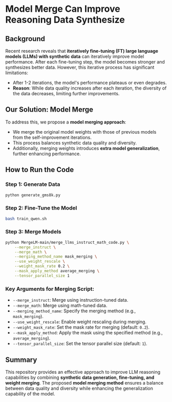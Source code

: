# Model Merge Can Improve Reasoning Data Synthesize

## Background

Recent research reveals that **iteratively fine-tuning (FT) large language models (LLMs) with synthetic data** can iteratively improve model performance. After each fine-tuning step, the model becomes stronger and synthesizes better data. However, this iterative process has significant limitations:
- After 1-2 iterations, the model's performance plateaus or even degrades.
- **Reason**: While data quality increases after each iteration, the diversity of the data decreases, limiting further improvements.

## Our Solution: Model Merge

To address this, we propose a **model merging approach**:
- We merge the original model weights with those of previous models from the self-improvement iterations.
- This process balances synthetic data quality and diversity.
- Additionally, merging weights introduces **extra model generalization**, further enhancing performance.

## How to Run the Code

### Step 1: Generate Data
```bash
python generate_gms8k.py
```

### Step 2: Fine-Tune the Model
```bash
bash train_qwen.sh
```

### Step 3: Merge Models
```bash
python MergeLM-main/merge_llms_instruct_math_code.py \
    --merge_instruct \
    --merge_math \
    --merging_method_name mask_merging \
    --use_weight_rescale \
    --weight_mask_rate 0.2 \
    --mask_apply_method average_merging \
    --tensor_parallel_size 1
```

### Key Arguments for Merging Script:
- `--merge_instruct`: Merge using instruction-tuned data.
- `--merge_math`: Merge using math-tuned data.
- `--merging_method_name`: Specify the merging method (e.g., `mask_merging`).
- `--use_weight_rescale`: Enable weight rescaling during merging.
- `--weight_mask_rate`: Set the mask rate for merging (default: `0.2`).
- `--mask_apply_method`: Apply the mask using the specified method (e.g., `average_merging`).
- `--tensor_parallel_size`: Set the tensor parallel size (default: `1`).

## Summary

This repository provides an effective approach to improve LLM reasoning capabilities by combining **synthetic data generation, fine-tuning, and weight merging**. The proposed **model merging method** ensures a balance between data quality and diversity while enhancing the generalization capability of the model.

